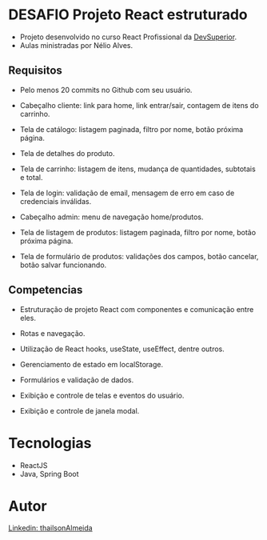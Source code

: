 
# DESAFIO Projeto React estruturado
- Projeto desenvolvido no curso React Profissional da [DevSuperior](https://devsuperior.com.br/). 
- Aulas ministradas por Nélio Alves.

## Requisitos
- Pelo menos 20 commits no Github com seu usuário.

- Cabeçalho cliente: link para home, link entrar/sair, contagem de itens do carrinho.

- Tela de catálogo: listagem paginada, filtro por nome, botão próxima página.

- Tela de detalhes do produto.

- Tela de carrinho: listagem de itens, mudança de quantidades, subtotais e total.

- Tela de login: validação de email, mensagem de erro em caso de credenciais inválidas.

- Cabeçalho admin: menu de navegação home/produtos.

- Tela de listagem de produtos: listagem paginada, filtro por nome, botão próxima página.

- Tela de formulário de produtos: validações dos campos, botão cancelar, botão salvar funcionando.

## Competencias
- Estruturação de projeto React com componentes e comunicação entre eles.

- Rotas e navegação.

- Utilização de React hooks, useState, useEffect, dentre outros.

- Gerenciamento de estado em localStorage.

- Formulários e validação de dados.

- Exibição e controle de telas e eventos do usuário.

- Exibição e controle de janela modal.

# Tecnologias
- ReactJS
- Java, Spring Boot

# Autor
[Linkedin: thailsonAlmeida](https://www.linkedin.com/in/thailsonalmeida/)